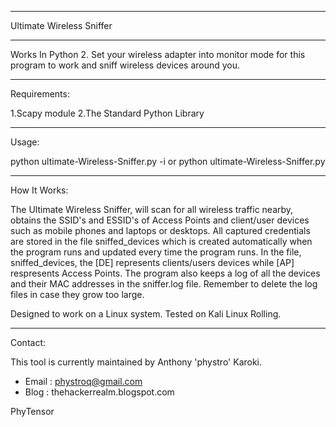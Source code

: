 --------------------------
Ultimate Wireless Sniffer
__________________________

Works In Python 2.
Set your wireless adapter into monitor mode for this program to work and sniff wireless devices around you.

______________________________
Requirements:

1.Scapy module
2.The Standard Python Library

______________________________
Usage:

python ultimate-Wireless-Sniffer.py  -i <interface>
or
python ultimate-Wireless-Sniffer.py

_______________________________
How It Works:

The Ultimate Wireless Sniffer, will scan for all wireless traffic nearby, obtains the SSID's and ESSID's of Access Points
and client/user devices such as mobile phones and laptops or desktops. All captured credentials are stored in the file
sniffed_devices which is created automatically when the program runs and updated every time the program runs.
In the file, sniffed_devices, the [DE] represents clients/users devices while [AP] respresents Access Points.
The program also keeps a log of all the devices and their MAC addresses in the sniffer.log file. Remember to delete the log files
in case they grow too large.

Designed to work on a Linux system. Tested on Kali Linux Rolling.

_______________________________
Contact:

This tool is currently maintained by Anthony 'phystro' Karoki.
- Email : phystroq@gmail.com
- Blog : thehackerrealm.blogspot.com

PhyTensor
